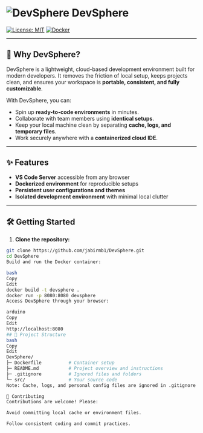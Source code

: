 # ![DevSphere](https://img.shields.io/badge/DevSphere-Cloud%20IDE-blue) DevSphere

[![License: MIT](https://img.shields.io/badge/License-MIT-green)](LICENSE)
[![Docker](https://img.shields.io/badge/Docker-Ready-blue)](https://www.docker.com/)

---

## 🚀 Why DevSphere?

DevSphere is a lightweight, cloud-based development environment built for modern developers. It removes the friction of local setup, keeps projects clean, and ensures your workspace is **portable, consistent, and fully customizable**.  

With DevSphere, you can:

- Spin up **ready-to-code environments** in minutes.  
- Collaborate with team members using **identical setups**.  
- Keep your local machine clean by separating **cache, logs, and temporary files**.  
- Work securely anywhere with a **containerized cloud IDE**.  

---

## ✨ Features

- **VS Code Server** accessible from any browser  
- **Dockerized environment** for reproducible setups  
- **Persistent user configurations and themes**  
- **Isolated development environment** with minimal local clutter  

---

## 🛠️ Getting Started

1. **Clone the repository:**

```bash
git clone https://github.com/jabirmb1/DevSphere.git
cd DevSphere
Build and run the Docker container:

bash
Copy
Edit
docker build -t devsphere .
docker run -p 8080:8080 devsphere
Access DevSphere through your browser:

arduino
Copy
Edit
http://localhost:8080
## 📂 Project Structure
bash
Copy
Edit
DevSphere/
├─ Dockerfile          # Container setup
├─ README.md           # Project overview and instructions
├─ .gitignore          # Ignored files and folders
└─ src/                # Your source code
Note: Cache, logs, and personal config files are ignored in .gitignore to keep the repo clean.

🤝 Contributing
Contributions are welcome! Please:

Avoid committing local cache or environment files.

Follow consistent coding and commit practices.

